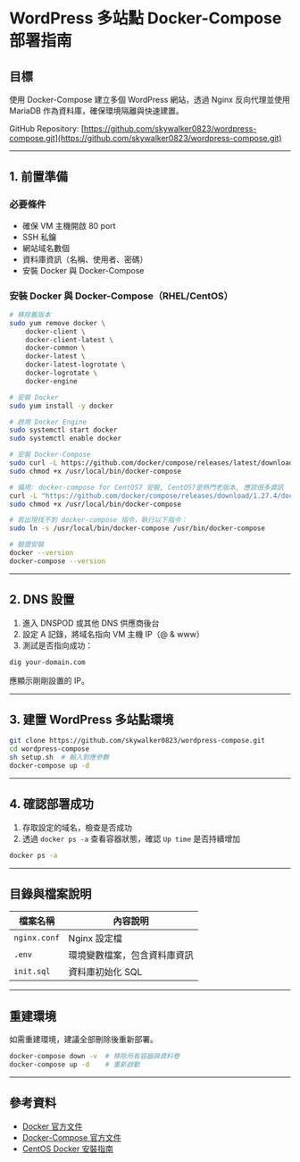 # WordPress 多站點 Docker-Compose 部署指南

## 目標

使用 Docker-Compose 建立多個 WordPress 網站，透過 Nginx 反向代理並使用 MariaDB 作為資料庫，確保環境隔離與快速建置。

GitHub Repository: [https://github.com/skywalker0823/wordpress-compose.git](https://github.com/skywalker0823/wordpress-compose.git)

---

## 1. 前置準備

### 必要條件
- 確保 VM 主機開啟 80 port
- SSH 私鑰
- 網站域名數個
- 資料庫資訊（名稱、使用者、密碼）
- 安裝 Docker 與 Docker-Compose

### 安裝 Docker 與 Docker-Compose（RHEL/CentOS）

```bash
# 移除舊版本
sudo yum remove docker \
    docker-client \
    docker-client-latest \
    docker-common \
    docker-latest \
    docker-latest-logrotate \
    docker-logrotate \
    docker-engine

# 安裝 Docker
sudo yum install -y docker

# 啟用 Docker Engine
sudo systemctl start docker
sudo systemctl enable docker

# 安裝 Docker-Compose
sudo curl -L https://github.com/docker/compose/releases/latest/download/docker-compose-$(uname -s)-$(uname -m) -o /usr/local/bin/docker-compose
sudo chmod +x /usr/local/bin/docker-compose

# 備用: docker-compose for CentOS7 安裝, CentOS7是熱門老版本, 應該很多資訊
curl -L "https://github.com/docker/compose/releases/download/1.27.4/docker-compose-$(uname -s)-$(uname -m)" -o /usr/local/bin/docker-compose
sudo chmod +x /usr/local/bin/docker-compose

# 若出現找不到 docker-compose 指令，執行以下指令：
sudo ln -s /usr/local/bin/docker-compose /usr/bin/docker-compose

# 驗證安裝
docker --version
docker-compose --version
```

---

## 2. DNS 設置

1. 進入 DNSPOD 或其他 DNS 供應商後台
2. 設定 A 記錄，將域名指向 VM 主機 IP（@ & www）
3. 測試是否指向成功：

```bash
dig your-domain.com
```

應顯示剛剛設置的 IP。

---

## 3. 建置 WordPress 多站點環境

```bash
git clone https://github.com/skywalker0823/wordpress-compose.git
cd wordpress-compose
sh setup.sh  # 輸入對應參數
docker-compose up -d
```

---

## 4. 確認部署成功

1. 存取設定的域名，檢查是否成功
2. 透過 `docker ps -a` 查看容器狀態，確認 `Up time` 是否持續增加

```bash
docker ps -a
```

---

## 目錄與檔案說明

| 檔案名稱     | 內容說明 |
|--------------|----------|
| `nginx.conf` | Nginx 設定檔 |
| `.env`       | 環境變數檔案，包含資料庫資訊 |
| `init.sql`   | 資料庫初始化 SQL |

---

## 重建環境

如需重建環境，建議全部刪除後重新部署。

```bash
docker-compose down -v  # 移除所有容器與資料卷
docker-compose up -d    # 重新啟動
```

---

## 參考資料

- [Docker 官方文件](https://docs.docker.com/)
- [Docker-Compose 官方文件](https://docs.docker.com/compose/)
- [CentOS Docker 安裝指南](https://docs.docker.com/engine/install/centos/)

